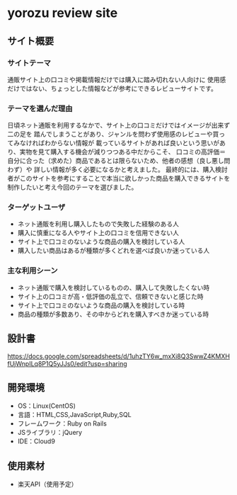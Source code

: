 
# yorozu review site

## サイト概要

### サイトテーマ
通販サイト上の口コミや掲載情報だけでは購入に踏み切れない人向けに
使用感だけではない、ちょっとした情報などが参考にできるレビューサイトです。


### テーマを選んだ理由
日頃ネット通販を利用するなかで、サイト上の口コミだけではイメージが出来ず二の足を
踏んでしまうことがあり、ジャンルを問わず使用感のレビューや買ってみなければわからない情報が
載っているサイトがあれば良いという思いがあり、実物を見て購入する機会が減りつつある中だからこそ、
口コミの高評価＝自分に合った（求めた）商品であるとは限らないため、他者の感想（良し悪し問わず）や
詳しい情報が多く必要になるかと考えました。
最終的には、購入検討者がこのサイトを参考にすることで本当に欲しかった商品を購入できるサイトを
制作したいと考え今回のテーマを選びました。


### ターゲットユーザ
- ネット通販を利用し購入したもので失敗した経験のある人
- 購入に慎重になる人やサイト上の口コミを信用できない人
- サイト上で口コミのないような商品の購入を検討している人
- 購入したい商品はあるが種類が多くどれを選べば良いか迷っている人


### 主な利用シーン
- ネット通販で購入を検討しているものの、購入して失敗したくない時
- サイト上の口コミが高・低評価の乱立で、信頼できないと感じた時
- サイト上で口コミのないような商品の購入を検討している時
- 商品の種類が多数あり、その中からどれを購入すべきか迷っている時

## 設計書

https://docs.google.com/spreadsheets/d/1uhzTY6w_mxXi8Q3SwwZ4KMXHfUjWnpILq8P1Q5yJJs0/edit?usp=sharing







## 開発環境
- OS：Linux(CentOS)
- 言語：HTML,CSS,JavaScript,Ruby,SQL
- フレームワーク：Ruby on Rails
- JSライブラリ：jQuery
- IDE：Cloud9

## 使用素材
- 楽天API（使用予定）